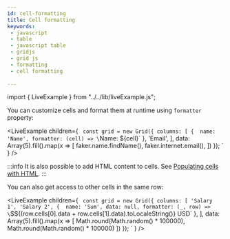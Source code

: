 ```yaml
---
id: cell-formatting
title: Cell formatting
keywords:
 - javascript
 - table
 - javascript table
 - gridjs
 - grid js
 - formatting
 - cell formatting
 
---
```


import { LiveExample } from "../../lib/liveExample.js";

You can customize cells and format them at runtime using `formatter` property:

<LiveExample children={
`
const grid = new Grid({
  columns: [
      { 
        name: 'Name',
        formatter: (cell) => \`Name: \${cell}\`
      },
      'Email',
   ],
  data: Array(5).fill().map(x => [
    faker.name.findName(),
    faker.internet.email(),
  ])
});
`
} />

:::info
It is also possible to add HTML content to cells. See [Populating cells with HTML](html-cells.md).
:::

You can also get access to other cells in the same row:

<LiveExample children={
`
const grid = new Grid({
  columns: [
      'Salary 1',
      'Salary 2',
      { 
        name: 'Sum',
        data: null,
        formatter: (_, row) => \`$\${(row.cells[0].data + row.cells[1].data).toLocaleString()} USD\`
      },
   ],
  data: Array(5).fill().map(x => [
    Math.round(Math.random() * 100000),
    Math.round(Math.random() * 100000)
  ])
});
`
} />

